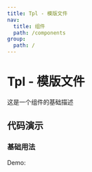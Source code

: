 ```yaml
---
title: Tpl - 模版文件
nav:
  title: 组件
  path: /components
group:
  path: /
---
```


# Tpl - 模版文件

这是一个组件的基础描述

## 代码演示

### 基础用法

Demo:

<code src="./demos/index.tsx"  background="#f0f2f5" />

